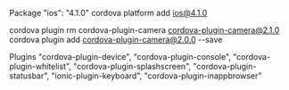 Package
"ios": "4.1.0"
cordova platform add ios@4.1.0

cordova plugin rm cordova-plugin-camera
cordova-plugin-camera@2.1.0
cordova plugin add cordova-plugin-camera@2.0.0 --save

Plugins
"cordova-plugin-device",
"cordova-plugin-console",
"cordova-plugin-whitelist",
"cordova-plugin-splashscreen",
"cordova-plugin-statusbar",
"ionic-plugin-keyboard",
"cordova-plugin-inappbrowser"